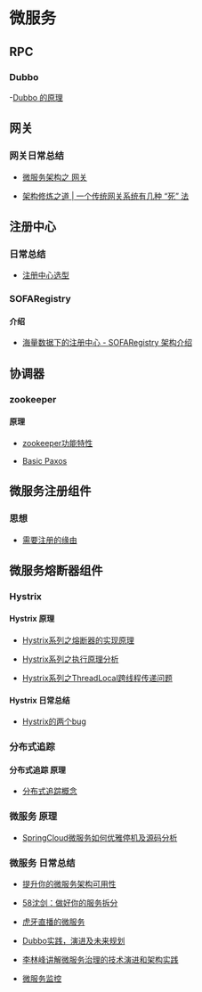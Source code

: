 # 微服务

## RPC
### Dubbo
-[Dubbo 的原理](https://mp.weixin.qq.com/s?__biz=MzIxMzEzMjM5NQ==&mid=2651032242&idx=1&sn=c725c9e996885dce686c53f378de1f52&chksm=8c4c5fb6bb3bd6a0b8b57454026497a7f951b7cade1a0d4488391bd6221c0e0473cab38d556f)



## 网关

### 网关日常总结
- [微服务架构之 网关](https://mp.weixin.qq.com/s?__biz=MzAxNjM2MTk0Ng==&mid=2247487206&idx=2&sn=e088fba1d5f3ed617b9fa565e4bcdd76)

- [架构修炼之道 | 一个传统网关系统有几种 “死” 法
](https://mp.weixin.qq.com/s?__biz=MzIxMzEzMjM5NQ==&mid=2651031833&idx=1&sn=5c26363e02c2a500383f5396edad3e8b)

## 注册中心

### 日常总结
- [注册中心选型](https://mp.weixin.qq.com/s?__biz=MzAxNjM2MTk0Ng==&mid=2247487171&idx=1&sn=1227f5761419b2331c8b170b97633dee)

### SOFARegistry
#### 介绍
- [海量数据下的注册中心 - SOFARegistry 架构介绍](https://mp.weixin.qq.com/s/mZo7Dg6gfNqXoetaqgwMww)



## 协调器
### zookeeper
#### 原理
- [zookeeper功能特性](https://github.com/liangxiong/liang.tech/blob/master/micro_service/zookeeper/zookeeper_index.md)

- [Basic Paxos](https://mp.weixin.qq.com/s?__biz=MzAxOTc0NzExNg==&mid=2665515948&idx=1&sn=e6b2dd3f3a7ef0b93bc9dc7d2bf87a9e)

## 微服务注册组件
### 思想
- [需要注册的缘由](https://mp.weixin.qq.com/s?__biz=MzAxNjM2MTk0Ng==&mid=2247486965&idx=2&sn=dbcc8099f63131fc73c03c7d3c06b786)


## 微服务熔断器组件
### Hystrix
#### Hystrix 原理
- [Hystrix系列之熔断器的实现原理
](https://mp.weixin.qq.com/s?__biz=MzIwMzY1OTU1NQ==&mid=2247484489&idx=1&sn=2c040f79e1a5ec55d9b658f0fd3229ac)

- [Hystrix系列之执行原理分析](https://mp.weixin.qq.com/s?__biz=MzIwMzY1OTU1NQ==&mid=2247484425&idx=1&sn=dd34cb1f7a5ba0c66c7cf1096433c767)

- [Hystrix系列之ThreadLocal跨线程传递问题
](https://mp.weixin.qq.com/s?__biz=MzIwMzY1OTU1NQ==&mid=2247484515&idx=1&sn=6a9097174aa0e8214db1e167a347ccd2)

#### Hystrix 日常总结
- [Hystrix的两个bug](https://mp.weixin.qq.com/s?__biz=MzIwMzY1OTU1NQ==&mid=2247484549&idx=1&sn=24f2b98bf2249832ca8396f705b381a8)


### 分布式追踪
#### 分布式追踪 原理
- [分布式追踪概念](https://github.com/liangxiong/liang.tech/blob/master/micro_service/trace/0401.md)

### 微服务 原理
- [SpringCloud微服务如何优雅停机及源码分析](https://mp.weixin.qq.com/s?__biz=MzAxNjM2MTk0Ng==&mid=2247487189&idx=1&sn=df3711df17655f582b0eafb429bb3b4c)


### 微服务 日常总结
- [提升你的微服务架构可用性](https://mp.weixin.qq.com/s?__biz=MzI4MTY5NTk4Ng==&mid=2247489302&idx=1&sn=4e7082ce4aed16e4db7dd402cf4ab0da)

- [58沈剑：做好你的服务拆分](https://mp.weixin.qq.com/s?__biz=MzI4MTY5NTk4Ng==&mid=2247489294&idx=1&sn=b5020776862ebd3c13763ff5d787a49d)

- [虎牙直播的微服务](https://mp.weixin.qq.com/s?__biz=MzIxMzEzMjM5NQ==&mid=2651031410&idx=1&sn=11b5b2f0db5816fc0fc230ab69214395)

- [Dubbo实践，演进及未来规划](https://mp.weixin.qq.com/s?__biz=MzIxMzEzMjM5NQ==&mid=2651031168&idx=1&sn=9c59aa42d36d1f430e98199da707a4b9)

- [李林峰讲解微服务治理的技术演进和架构实践](https://mp.weixin.qq.com/s?__biz=MzIxMzEzMjM5NQ==&mid=2651031921&idx=1&sn=a49148735e167bd0191c9d52d01092c7)

- [微服务监控](https://mp.weixin.qq.com/s?__biz=MzAxNjM2MTk0Ng==&mid=2247487407&idx=2&sn=96636bf836c4afac8811420a424afc94&chksm=9bf4bf1aac83360c06f46c998c6c7c0a43d7d8d895a6c70db15876e1c20f0afb0f6ad8f409b8)
